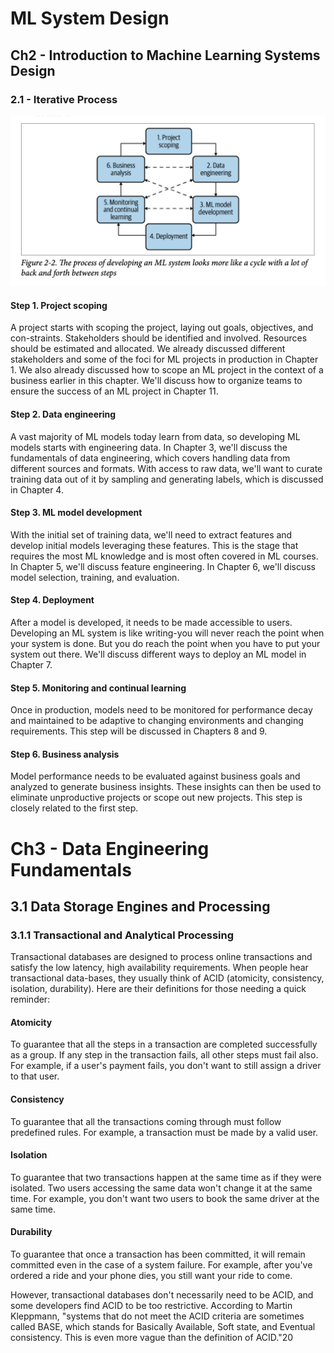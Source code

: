 # ML System Design

## Ch2 - Introduction to Machine Learning Systems Design

### 2.1 - Iterative Process

![figure2-2](./figure2-2.png)

#### Step 1. Project scoping

A project starts with scoping the project, laying out goals, objectives, and con-straints. Stakeholders should be identified and involved. Resources should be estimated and allocated. We already discussed different stakeholders and some of the foci for ML projects in production in Chapter 1. We also already discussed how to scope an ML project in the context of a business earlier in this chapter. We'll discuss how to organize teams to ensure the success of an ML project in Chapter 11.

#### Step 2. Data engineering

A vast majority of ML models today learn from data, so developing ML models starts with engineering data. In Chapter 3, we'll discuss the fundamentals of data engineering, which covers handling data from different sources and formats. With access to raw data, we'll want to curate training data out of it by sampling and generating labels, which is discussed in Chapter 4.

#### Step 3. ML model development

With the initial set of training data, we'll need to extract features and develop initial models leveraging these features. This is the stage that requires the most ML knowledge and is most often covered in ML courses. In Chapter 5, we'll discuss feature engineering. In Chapter 6, we'll discuss model selection, training, and evaluation.

#### Step 4. Deployment

After a model is developed, it needs to be made accessible to users. Developing an ML system is like writing-you will never reach the point when your system is done. But you do reach the point when you have to put your system out there. We'll discuss different ways to deploy an ML model in Chapter 7.

#### Step 5. Monitoring and continual learning

Once in production, models need to be monitored for performance decay and maintained to be adaptive to changing environments and changing requirements.
This step will be discussed in Chapters 8 and 9.

#### Step 6. Business analysis

Model performance needs to be evaluated against business goals and analyzed to generate business insights. These insights can then be used to eliminate unproductive projects or scope out new projects. This step is closely related to the first step.

# Ch3 - Data Engineering Fundamentals

## 3.1 Data Storage Engines and Processing

### 3.1.1 Transactional and Analytical Processing

Transactional databases are designed to process online transactions and satisfy the low latency, high availability requirements. When people hear transactional data-bases, they usually think of ACID (atomicity, consistency, isolation, durability). Here are their definitions for those needing a quick reminder:

#### Atomicity
To guarantee that all the steps in a transaction are completed successfully as a group. If any step in the transaction fails, all other steps must fail also. For example, if a user's payment fails, you don't want to still assign a driver to that user.

#### Consistency

To guarantee that all the transactions coming through must follow predefined rules. For example, a transaction must be made by a valid user.

#### Isolation

To guarantee that two transactions happen at the same time as if they were isolated. Two users accessing the same data won't change it at the same time. For example, you don't want two users to book the same driver at the same time.

#### Durability

To guarantee that once a transaction has been committed, it will remain committed even in the case of a system failure. For example, after you've ordered a ride and your phone dies, you still want your ride to come.

However, transactional databases don't necessarily need to be ACID, and some developers find ACID to be too restrictive. According to Martin Kleppmann, "systems that do not meet the ACID criteria are sometimes called BASE, which stands for Basically Available, Soft state, and Eventual consistency. This is even more vague than the definition of ACID."20